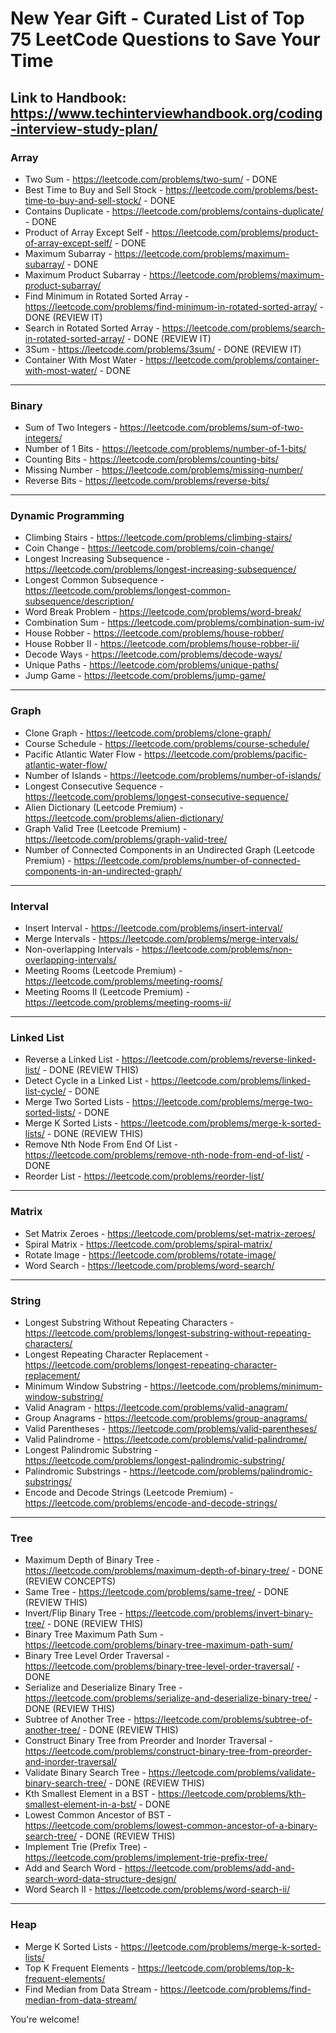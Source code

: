 # New Year Gift - Curated List of Top 75 LeetCode Questions to Save Your Time

## Link to Handbook: https://www.techinterviewhandbook.org/coding-interview-study-plan/

### Array

- Two Sum - https://leetcode.com/problems/two-sum/ - DONE
- Best Time to Buy and Sell Stock - https://leetcode.com/problems/best-time-to-buy-and-sell-stock/ - DONE
- Contains Duplicate - https://leetcode.com/problems/contains-duplicate/ - DONE
- Product of Array Except Self - https://leetcode.com/problems/product-of-array-except-self/ - DONE
- Maximum Subarray - https://leetcode.com/problems/maximum-subarray/ - DONE
- Maximum Product Subarray - https://leetcode.com/problems/maximum-product-subarray/
- Find Minimum in Rotated Sorted Array - https://leetcode.com/problems/find-minimum-in-rotated-sorted-array/ - DONE (REVIEW IT)
- Search in Rotated Sorted Array - https://leetcode.com/problems/search-in-rotated-sorted-array/ - DONE (REVIEW IT)
- 3Sum - https://leetcode.com/problems/3sum/ - DONE (REVIEW IT)
- Container With Most Water - https://leetcode.com/problems/container-with-most-water/ - DONE

---

### Binary

- Sum of Two Integers - https://leetcode.com/problems/sum-of-two-integers/
- Number of 1 Bits - https://leetcode.com/problems/number-of-1-bits/
- Counting Bits - https://leetcode.com/problems/counting-bits/
- Missing Number - https://leetcode.com/problems/missing-number/
- Reverse Bits - https://leetcode.com/problems/reverse-bits/

---

### Dynamic Programming

- Climbing Stairs - https://leetcode.com/problems/climbing-stairs/
- Coin Change - https://leetcode.com/problems/coin-change/
- Longest Increasing Subsequence - https://leetcode.com/problems/longest-increasing-subsequence/
- Longest Common Subsequence - https://leetcode.com/problems/longest-common-subsequence/description/
- Word Break Problem - https://leetcode.com/problems/word-break/
- Combination Sum - https://leetcode.com/problems/combination-sum-iv/
- House Robber - https://leetcode.com/problems/house-robber/
- House Robber II - https://leetcode.com/problems/house-robber-ii/
- Decode Ways - https://leetcode.com/problems/decode-ways/
- Unique Paths - https://leetcode.com/problems/unique-paths/
- Jump Game - https://leetcode.com/problems/jump-game/

---

### Graph

- Clone Graph - https://leetcode.com/problems/clone-graph/
- Course Schedule - https://leetcode.com/problems/course-schedule/
- Pacific Atlantic Water Flow - https://leetcode.com/problems/pacific-atlantic-water-flow/
- Number of Islands - https://leetcode.com/problems/number-of-islands/
- Longest Consecutive Sequence - https://leetcode.com/problems/longest-consecutive-sequence/
- Alien Dictionary (Leetcode Premium) - https://leetcode.com/problems/alien-dictionary/
- Graph Valid Tree (Leetcode Premium) - https://leetcode.com/problems/graph-valid-tree/
- Number of Connected Components in an Undirected Graph (Leetcode Premium) - https://leetcode.com/problems/number-of-connected-components-in-an-undirected-graph/

---

### Interval

- Insert Interval - https://leetcode.com/problems/insert-interval/
- Merge Intervals - https://leetcode.com/problems/merge-intervals/
- Non-overlapping Intervals - https://leetcode.com/problems/non-overlapping-intervals/
- Meeting Rooms (Leetcode Premium) - https://leetcode.com/problems/meeting-rooms/
- Meeting Rooms II (Leetcode Premium) - https://leetcode.com/problems/meeting-rooms-ii/

---

### Linked List

- Reverse a Linked List - https://leetcode.com/problems/reverse-linked-list/ - DONE (REVIEW THIS)
- Detect Cycle in a Linked List - https://leetcode.com/problems/linked-list-cycle/ - DONE
- Merge Two Sorted Lists - https://leetcode.com/problems/merge-two-sorted-lists/ - DONE
- Merge K Sorted Lists - https://leetcode.com/problems/merge-k-sorted-lists/ - DONE (REVIEW THIS)
- Remove Nth Node From End Of List - https://leetcode.com/problems/remove-nth-node-from-end-of-list/ - DONE
- Reorder List - https://leetcode.com/problems/reorder-list/

---

### Matrix

- Set Matrix Zeroes - https://leetcode.com/problems/set-matrix-zeroes/
- Spiral Matrix - https://leetcode.com/problems/spiral-matrix/
- Rotate Image - https://leetcode.com/problems/rotate-image/
- Word Search - https://leetcode.com/problems/word-search/

---

### String

- Longest Substring Without Repeating Characters - https://leetcode.com/problems/longest-substring-without-repeating-characters/
- Longest Repeating Character Replacement - https://leetcode.com/problems/longest-repeating-character-replacement/
- Minimum Window Substring - https://leetcode.com/problems/minimum-window-substring/
- Valid Anagram - https://leetcode.com/problems/valid-anagram/
- Group Anagrams - https://leetcode.com/problems/group-anagrams/
- Valid Parentheses - https://leetcode.com/problems/valid-parentheses/
- Valid Palindrome - https://leetcode.com/problems/valid-palindrome/
- Longest Palindromic Substring - https://leetcode.com/problems/longest-palindromic-substring/
- Palindromic Substrings - https://leetcode.com/problems/palindromic-substrings/
- Encode and Decode Strings (Leetcode Premium) - https://leetcode.com/problems/encode-and-decode-strings/

---

### Tree

- Maximum Depth of Binary Tree - https://leetcode.com/problems/maximum-depth-of-binary-tree/ - DONE (REVIEW CONCEPTS)
- Same Tree - https://leetcode.com/problems/same-tree/ - DONE (REVIEW THIS)
- Invert/Flip Binary Tree - https://leetcode.com/problems/invert-binary-tree/ - DONE (REVIEW THIS)
- Binary Tree Maximum Path Sum - https://leetcode.com/problems/binary-tree-maximum-path-sum/
- Binary Tree Level Order Traversal - https://leetcode.com/problems/binary-tree-level-order-traversal/ - DONE
- Serialize and Deserialize Binary Tree - https://leetcode.com/problems/serialize-and-deserialize-binary-tree/ - DONE (REVIEW THIS)
- Subtree of Another Tree - https://leetcode.com/problems/subtree-of-another-tree/ - DONE (REVIEW THIS)
- Construct Binary Tree from Preorder and Inorder Traversal - https://leetcode.com/problems/construct-binary-tree-from-preorder-and-inorder-traversal/
- Validate Binary Search Tree - https://leetcode.com/problems/validate-binary-search-tree/ - DONE (REVIEW THIS)
- Kth Smallest Element in a BST - https://leetcode.com/problems/kth-smallest-element-in-a-bst/ - DONE
- Lowest Common Ancestor of BST - https://leetcode.com/problems/lowest-common-ancestor-of-a-binary-search-tree/ - DONE (REVIEW THIS)
- Implement Trie (Prefix Tree) - https://leetcode.com/problems/implement-trie-prefix-tree/
- Add and Search Word - https://leetcode.com/problems/add-and-search-word-data-structure-design/
- Word Search II - https://leetcode.com/problems/word-search-ii/

---

### Heap

- Merge K Sorted Lists - https://leetcode.com/problems/merge-k-sorted-lists/
- Top K Frequent Elements - https://leetcode.com/problems/top-k-frequent-elements/
- Find Median from Data Stream - https://leetcode.com/problems/find-median-from-data-stream/

You're welcome!
